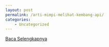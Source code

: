 ```yaml
---
layout: post
permalink: /arti-mimpi-melihat-kembang-api/
categories:
    - Uncategorized
---
```


[Baca Selengkapnya](/03)